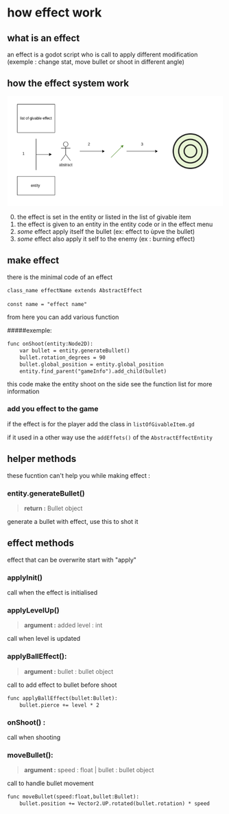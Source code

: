 # how effect work
## what is an effect
an effect is a godot script who is call to apply different modification (exemple : change stat, move bullet or shoot in different angle)

## how the effect system work
![](../asset/effect_system.png)

0. the effect is set in the entity or listed in the list of givable item
1. the effect is given to an entity in the entity code or in the effect menu
2. *some* effect apply itself the bullet (ex: effect to ùpve the bullet)
3. *some* effect also apply it self to the enemy (ex : burning effect)


## make effect

there is the minimal code of an effect
```gdscript
class_name effectName extends AbstractEffect

const name = "effect name"
```
from here you can add various function 

#####exemple:
```gdscript
func onShoot(entity:Node2D):
	var bullet = entity.generateBullet()
	bullet.rotation_degrees = 90
	bullet.global_position = entity.global_position
	entity.find_parent("gameInfo").add_child(bullet)
```
this code make the entity shoot on the side see the function list for more information

### add you effect to the game
if the effect is for the player add the class in `listOfGivableItem.gd`

if it used in a other way use the `addEffets()` of the `AbstractEffectEntity`

## helper methods
these fucntion can't help you while making effect :
### entity.generateBullet()
> **return :** Bullet object
 
generate a bullet with effect, use this to shot it

## effect methods
effect that can be overwrite start with "apply"

### applyInit()
call when the effect is initialised

### applyLevelUp() 
> **argument :**  added level : int

call when level is updated


### applyBallEffect():
> **argument :** bullet : bullet object

call to add effect to bullet before shoot
```gdscript
func applyBallEffect(bullet:Bullet):
	bullet.pierce += level * 2
```
		
### onShoot() :
call when shooting

### moveBullet():
> **argument :** speed : float | bullet : bullet object

call to handle bullet movement
```gdscript
func moveBullet(speed:float,bullet:Bullet):
	bullet.position += Vector2.UP.rotated(bullet.rotation) * speed
```
